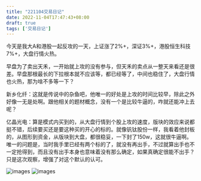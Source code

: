 ```yaml
---
title: "221104交易日记"
date: 2022-11-04T17:47:43+08:00
draft: true
tags: ['交易日记']
---
```


今天是我大A和港股一起反攻的一天，上证涨了2%+，深证3%+，港股恒生科技7%+，大盘行情火热。

早盘为了卖出天禾，一开始就上攻的没有参与，但天禾的卖点从一整天来看还是很差。早盘那根最长的下拉根本就不应该等，都已经等了，中间也稳住了，大盘行情也火热，那为啥不多等一下？

新乡化纤：这就是传说中的杂鱼吧，他唯一的好处是上攻的时间比较早，除此之外好像一无是处啊。跟他相关的题材概念，没有一个是比较牛逼的，咋就还能冲上去呢？

亿晶光电：算是模式内买到的，从大盘行情到个股上攻的速度，版块的效应来说都挺不错，后续要买还是要这种买的开心的标的。就像钒钛股份一样，我看着他封板的，从图形到资金，从版块到大盘，都很稳妥，一下封了150w，这就很牛逼啊。唯一的问题是，当时我手里已经有两个标的了，就没有再出手，不过就算出手也不一定抢得到，而且没有出手本身也意味着没有那么确定，如果真确定很能不出手？只是这次观察，增强了对这个默认的认可。

![images](/images/221104/IMG_0718.jpg)
![images](/images/221104/IMG_0719.jpg)